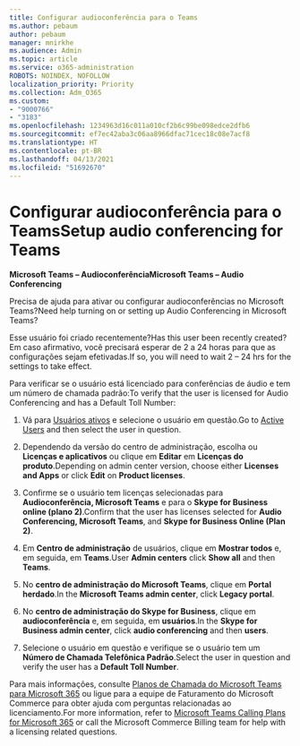 ```yaml
---
title: Configurar audioconferência para o Teams
ms.author: pebaum
author: pebaum
manager: mnirkhe
ms.audience: Admin
ms.topic: article
ms.service: o365-administration
ROBOTS: NOINDEX, NOFOLLOW
localization_priority: Priority
ms.collection: Adm_O365
ms.custom:
- "9000766"
- "3183"
ms.openlocfilehash: 1234963d16c011a010cf2b6c99be098edce2dfb6
ms.sourcegitcommit: ef7ec42aba3c06aa8966dfac71cec18c08e7acf8
ms.translationtype: HT
ms.contentlocale: pt-BR
ms.lasthandoff: 04/13/2021
ms.locfileid: "51692670"
---
```

# <a name="setup-audio-conferencing-for-teams"></a><span data-ttu-id="421cf-102">Configurar audioconferência para o Teams</span><span class="sxs-lookup"><span data-stu-id="421cf-102">Setup audio conferencing for Teams</span></span>

<span data-ttu-id="421cf-103">**Microsoft Teams – Audioconferência**</span><span class="sxs-lookup"><span data-stu-id="421cf-103">**Microsoft Teams – Audio Conferencing**</span></span>

<span data-ttu-id="421cf-104">Precisa de ajuda para ativar ou configurar audioconferências no Microsoft Teams?</span><span class="sxs-lookup"><span data-stu-id="421cf-104">Need help turning on or setting up Audio Conferencing in Microsoft Teams?</span></span>

<span data-ttu-id="421cf-105">Esse usuário foi criado recentemente?</span><span class="sxs-lookup"><span data-stu-id="421cf-105">Has this user been recently created?</span></span>  <span data-ttu-id="421cf-106">Em caso afirmativo, você precisará esperar de 2 a 24 horas para que as configurações sejam efetivadas.</span><span class="sxs-lookup"><span data-stu-id="421cf-106">If so, you will need to wait 2 – 24 hrs for the settings to take effect.</span></span>

<span data-ttu-id="421cf-107">Para verificar se o usuário está licenciado para conferências de áudio e tem um número de chamada padrão:</span><span class="sxs-lookup"><span data-stu-id="421cf-107">To verify that the user is licensed for Audio Conferencing and has a Default Toll Number:</span></span>

1. <span data-ttu-id="421cf-108">Vá para [Usuários ativos](https://admin.microsoft.com/Adminportal/Home?source=applauncher#/users) e selecione o usuário em questão.</span><span class="sxs-lookup"><span data-stu-id="421cf-108">Go to [Active Users](https://admin.microsoft.com/Adminportal/Home?source=applauncher#/users) and then select the user in question.</span></span>

2. <span data-ttu-id="421cf-109">Dependendo da versão do centro de administração, escolha ou **Licenças e aplicativos** ou clique em **Editar** em **Licenças do produto**.</span><span class="sxs-lookup"><span data-stu-id="421cf-109">Depending on admin center version, choose either **Licenses and Apps** or click **Edit** on **Product licenses**.</span></span>

3. <span data-ttu-id="421cf-110">Confirme se o usuário tem licenças selecionadas para **Audioconferência, Microsoft Teams** e para o **Skype for Business online (plano 2)**.</span><span class="sxs-lookup"><span data-stu-id="421cf-110">Confirm that the user has licenses selected for **Audio Conferencing, Microsoft Teams**, and **Skype for Business Online (Plan 2)**.</span></span>

4. <span data-ttu-id="421cf-111">Em **Centro de administração** de usuários, clique em **Mostrar todos** e, em seguida, em **Teams**.</span><span class="sxs-lookup"><span data-stu-id="421cf-111">User **Admin centers** click **Show all** and then **Teams**.</span></span>

5. <span data-ttu-id="421cf-112">No **centro de administração do Microsoft Teams**, clique em **Portal herdado**.</span><span class="sxs-lookup"><span data-stu-id="421cf-112">In the **Microsoft Teams admin center**, click **Legacy portal**.</span></span>

6. <span data-ttu-id="421cf-113">No **centro de administração do Skype for Business**, clique em **audioconferência** e, em seguida, em **usuários**.</span><span class="sxs-lookup"><span data-stu-id="421cf-113">In the **Skype for Business admin center**, click **audio conferencing** and then **users**.</span></span>

7. <span data-ttu-id="421cf-114">Selecione o usuário em questão e verifique se o usuário tem um **Número de Chamada Telefônica Padrão**.</span><span class="sxs-lookup"><span data-stu-id="421cf-114">Select the user in question and verify the user has a **Default Toll Number**.</span></span>

<span data-ttu-id="421cf-115">Para mais informações, consulte [Planos de Chamada do Microsoft Teams para Microsoft 365](https://docs.microsoft.com/microsoftteams/calling-plans-for-office-365) ou ligue para a equipe de Faturamento do Microsoft Commerce para obter ajuda com perguntas relacionadas ao licenciamento.</span><span class="sxs-lookup"><span data-stu-id="421cf-115">For more information, refer to [Microsoft Teams Calling Plans for Microsoft 365](https://docs.microsoft.com/microsoftteams/calling-plans-for-office-365) or call the Microsoft Commerce Billing team for help with a licensing related questions.</span></span>